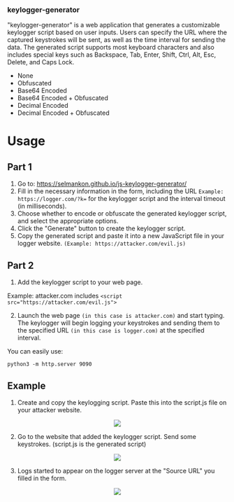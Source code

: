 ### keylogger-generator

"keylogger-generator" is a web application that generates a customizable keylogger script based on user inputs. Users can specify the URL where the captured keystrokes will be sent, as well as the time interval for sending the data. The generated script supports most keyboard characters and also includes special keys such as Backspace, Tab, Enter, Shift, Ctrl, Alt, Esc, Delete, and Caps Lock.



- None
- Obfuscated
- Base64 Encoded
- Base64 Encoded + Obfuscated
- Decimal Encoded
- Decimal Encoded + Obfuscated


# Usage
## Part 1

1. Go to: https://selmankon.github.io/js-keylogger-generator/
2. Fill in the necessary information in the form, including the URL ```Example: https://logger.com/?k=``` for the keylogger script and the interval timeout (in milliseconds).
3. Choose whether to encode or obfuscate the generated keylogger script, and select the appropriate options.
4. Click the "Generate" button to create the keylogger script.
5. Copy the generated script and paste it into a new JavaScript file in your logger website. ```(Example: https://attacker.com/evil.js)```

## Part 2
1. Add the keylogger script to your web page. 

Example: attacker.com includes ```<script src="https://attacker.com/evil.js">```

2. Launch the web page ```(in this case is attacker.com)``` and start typing. The keylogger will begin logging your keystrokes and sending them to the specified URL ```(in this case is logger.com)``` at the specified interval.

You can easily use:

```
python3 -m http.server 9090
```

## Example
1. Create and copy the keylogging script. Paste this into the script.js file on your attacker website.

<p align="center">
  <img src="https://user-images.githubusercontent.com/12685802/219286486-a748efbf-be03-4b8c-8a47-79a0a7e664ff.png" />
</p>

2. Go to the website that added the keylogger script. Send some keystrokes. (script.js is the generated script)

<p align="center">
  <img src="https://user-images.githubusercontent.com/12685802/219287011-6da64e39-89a4-459c-91f6-157c5e8e5fb9.png" />
</p>

3. Logs started to appear on the logger server at the "Source URL" you filled in the form.

<p align="center">
  <img src="https://user-images.githubusercontent.com/12685802/219287598-47bcc6da-c3f6-40e9-9553-b450c3590a9c.png" />
</p>
